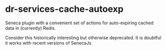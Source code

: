# dr-services-cache-autoexp
Seneca plugin with a convenient set of actions for auto-expiring cached data in (currently) Redis.

Consider this historically interesting but otherwise deprecated. It is doubtful it works with recent versions of SenecaJs
